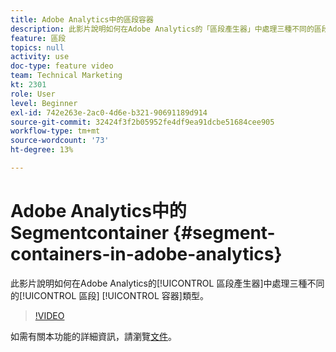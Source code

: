 ```yaml
---
title: Adobe Analytics中的區段容器
description: 此影片說明如何在Adobe Analytics的「區段產生器」中處理三種不同的區段容器類型。
feature: 區段
topics: null
activity: use
doc-type: feature video
team: Technical Marketing
kt: 2301
role: User
level: Beginner
exl-id: 742e263e-2ac0-4d6e-b321-90691189d914
source-git-commit: 32424f3f2b05952fe4df9ea91dcbe51684cee905
workflow-type: tm+mt
source-wordcount: '73'
ht-degree: 13%

---
```


#   Adobe Analytics中的Segmentcontainer {#segment-containers-in-adobe-analytics}

此影片說明如何在Adobe Analytics的[!UICONTROL 區段產生器]中處理三種不同的[!UICONTROL 區段] [!UICONTROL 容器]類型。

>[!VIDEO](https://video.tv.adobe.com/v/25401/?quality=12)

如需有關本功能的詳細資訊，請瀏覽[文件](https://marketing.adobe.com/resources/help/en_US/analytics/segment/index.html?f=seg_build_ui)。
